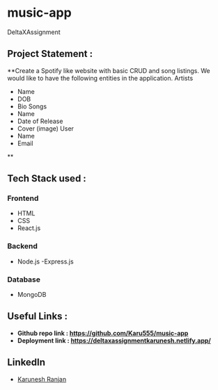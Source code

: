 # music-app
DeltaXAssignment


## Project Statement : 
**Create a Spotify like website with basic CRUD and song listings.
We would like to have the following entities in the application.
Artists
 - Name
 - DOB
 - Bio
Songs
 - Name
 - Date of Release
 - Cover (image)
User
 - Name
 - Email


** 

## Tech Stack used : 
### Frontend
- HTML
- CSS
- React.js

### Backend
- Node.js
-Express.js

### Database
- MongoDB

## Useful Links :
- **Github repo link :  https://github.com/Karu555/music-app**
- **Deployment link :  https://deltaxassignmentkarunesh.netlify.app/**

<!-- ### Screenshots :

- **Landing Page :** 

(❮img src="imag/weather1.png" width="100" ❯)
![weatherpic.png](weather1.png)
 
![weatherpic2.png](file:///C:/Users/DELL/Pictures/Screenshots/weatherpic2.png)

![weatherpic3.png](file:///C:/Users/DELL/Pictures/Screenshots/weatherpic3.png)

![weatherpic4.png](file:///C:/Users/DELL/Pictures/Screenshots/weatherpic4.png) -->


## LinkedIn ##

- [Karunesh Ranjan](linkedin.com/in/karunesh-ranjan-6515211a0)
